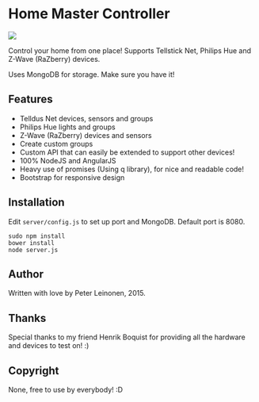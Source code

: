 # Home Master Controller

![](http://qvintus.pharatropic.se/imagehost/viewImage/150516_1342.png)

Control your home from one place!
Supports Tellstick Net, Philips Hue and Z-Wave (RaZberry) devices.

Uses MongoDB for storage. Make sure you have it!

## Features
* Telldus Net devices, sensors and groups
* Philips Hue lights and groups
* Z-Wave (RaZberry) devices and sensors
* Create custom groups
* Custom API that can easily be extended to support other devices!
* 100% NodeJS and AngularJS
* Heavy use of promises (Using q library), for nice and readable code!
* Bootstrap for responsive design

## Installation

Edit `server/config.js` to set up port and MongoDB. Default port is 8080.


```
sudo npm install
bower install
node server.js
```

## Author
Written with love by Peter Leinonen, 2015.

## Thanks
Special thanks to my friend Henrik Boquist for providing all the hardware and devices to test on! :)


## Copyright
None, free to use by everybody! :D
